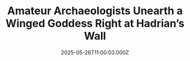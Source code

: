 ---
title: "Amateur Archaeologists Unearth a Winged Goddess Right at Hadrian’s Wall"
date: 2025-05-26T11:00:03.000Z
category: Human Kindness
externalLink: "https://www.goodnewsnetwork.org/amateur-archaeologists-unearth-winged-goddess-at-hadrians-wall/"
image: ""
excerpt: "Two amateur English archeologists made a major find at a famous site in Britain when they turned up a carved relief of the winged goddess of victory. Believed to have been part of a much larger ornament, the pair found it during their 21st year of volunteer excavations. Vindolanda was the site of a Roman […] The post Amateur Archaeologists…"
---